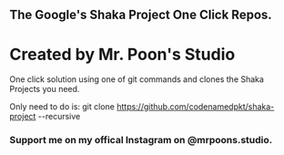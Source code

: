 ## The Google's Shaka Project One Click Repos.

# Created by Mr. Poon's Studio

One click solution using one of git commands and clones the Shaka Projects you need.

Only need to do is: git clone https://github.com/codenamedpkt/shaka-project --recursive

### Support me on my offical Instagram on @mrpoons.studio.
